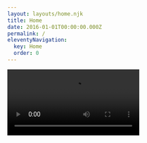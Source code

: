 ```yaml
---
layout: layouts/home.njk
title: Home
date: 2016-01-01T00:00:00.000Z
permalink: /
eleventyNavigation:
  key: Home
  order: 0
---
```


<video src="https://www.youtube.com/watch?v=lJJT00wqlOo" onloadstart="this.volume=0.2">